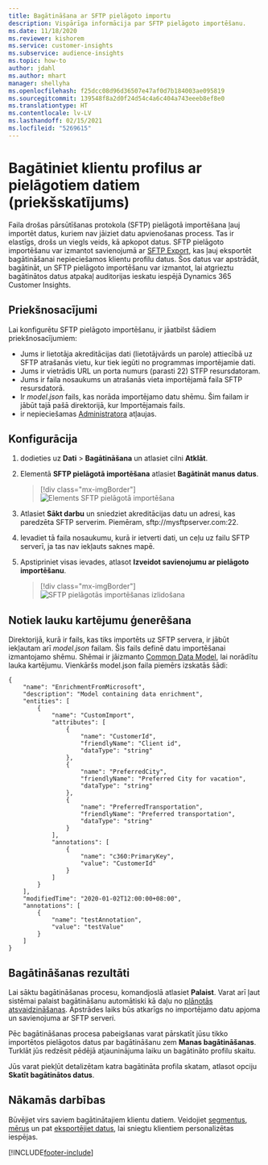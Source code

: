 ```yaml
---
title: Bagātināšana ar SFTP pielāgoto importu
description: Vispārīga informācija par SFTP pielāgoto importēšanu.
ms.date: 11/18/2020
ms.reviewer: kishorem
ms.service: customer-insights
ms.subservice: audience-insights
ms.topic: how-to
author: jdahl
ms.author: mhart
manager: shellyha
ms.openlocfilehash: f25dcc08d96d36507e47af0d7b184003ae095819
ms.sourcegitcommit: 139548f8a2d0f24d54c4a6c404a743eeeb8ef8e0
ms.translationtype: HT
ms.contentlocale: lv-LV
ms.lasthandoff: 02/15/2021
ms.locfileid: "5269615"
---
```

# <a name="enrich-customer-profiles-with-custom-data-preview"></a>Bagātiniet klientu profilus ar pielāgotiem datiem (priekšskatījums)

Faila drošas pārsūtīšanas protokola (SFTP) pielāgotā importēšana ļauj importēt datus, kuriem nav jāiziet datu apvienošanas process. Tas ir elastīgs, drošs un viegls veids, kā apkopot datus. SFTP pielāgoto importēšanu var izmantot savienojumā ar [SFTP Export](export-sftp.md), kas ļauj eksportēt bagātināšanai nepieciešamos klientu profilu datus. Šos datus var apstrādāt, bagātināt, un SFTP pielāgoto importēšanu var izmantot, lai atgrieztu bagātinātos datus atpakaļ auditorijas ieskatu iespējā Dynamics 365 Customer Insights.

## <a name="prerequisites"></a>Priekšnosacījumi

Lai konfigurētu SFTP pielāgoto importēšanu, ir jāatbilst šādiem priekšnosacījumiem:

- Jums ir lietotāja akreditācijas dati (lietotājvārds un parole) attiecībā uz SFTP atrašanās vietu, kur tiek iegūti no programmas importējamie dati.
- Jums ir vietrādis URL un porta numurs (parasti 22) STFP resursdatoram.
- Jums ir faila nosaukums un atrašanās vieta importējamā faila SFTP resursdatorā.
- Ir *model.json* fails, kas norāda importējamo datu shēmu. Šim failam ir jābūt tajā pašā direktorijā, kur Importējamais fails.
- ir nepieciešamas [Administratora](permissions.md#administrator) atļaujas.

## <a name="configuration"></a>Konfigurācija

1. dodieties uz **Dati** > **Bagātināšana** un atlasiet cilni **Atklāt**.

1. Elementā **SFTP pielāgotā importēšana** atlasiet **Bagātināt manus datus**.

   > [!div class="mx-imgBorder"]
   > ![Elements SFTP pielāgotā importēšana](media/SFTP_Custom_Import_tile.png "Elements SFTP pielāgotā importēšana")

1. Atlasiet **Sākt darbu** un sniedziet akreditācijas datu un adresi, kas paredzēta SFTP serverim. Piemēram, sftp://mysftpserver.com:22.

1. Ievadiet tā faila nosaukumu, kurā ir ietverti dati, un ceļu uz failu SFTP serverī, ja tas nav iekļauts saknes mapē.

1. Apstipriniet visas ievades, atlasot **Izveidot savienojumu ar pielāgoto importēšanu**.

   > [!div class="mx-imgBorder"]
   > ![SFTP pielāgotās importēšanas izlidošana](media/SFTP_Custom_Import_Configuration_flyout.png "SFTP pielāgotās importēšanas izlidošana")

## <a name="defining-field-mappings"></a>Notiek lauku kartējumu ģenerēšana 

Direktorijā, kurā ir fails, kas tiks importēts uz SFTP servera, ir jābūt iekļautam arī *model.json* failam. Šis fails definē datu importēšanai izmantojamo shēmu. Shēmai ir jāizmanto [Common Data Model](https://docs.microsoft.com/common-data-model/), lai norādītu lauka kartējumu. Vienkāršs model.json faila piemērs izskatās šādi:

```
{
    "name": "EnrichmentFromMicrosoft",
    "description": "Model containing data enrichment",
    "entities": [
        {
            "name": "CustomImport",
            "attributes": [
                {
                    "name": "CustomerId",
                    "friendlyName": "Client id",
                    "dataType": "string"
                },
                {
                    "name": "PreferredCity",
                    "friendlyName": "Preferred City for vacation",
                    "dataType": "string"
                },
                {
                    "name": "PreferredTransportation",
                    "friendlyName": "Preferred transportation",
                    "dataType": "string"
                }
            ],
            "annotations": [
                {
                    "name": "c360:PrimaryKey",
                    "value": "CustomerId"
                }
            ]
        }
    ],
    "modifiedTime": "2020-01-02T12:00:00+08:00",
    "annotations": [
        {
            "name": "testAnnotation",
            "value": "testValue"
        }
    ]
}
```

## <a name="enrichment-results"></a>Bagātināšanas rezultāti

Lai sāktu bagātināšanas procesu, komandjoslā atlasiet **Palaist**. Varat arī ļaut sistēmai palaist bagātināšanu automātiski kā daļu no [plānotās atsvaidzināšanas](system.md#schedule-tab). Apstrādes laiks būs atkarīgs no importējamo datu apjoma un savienojuma ar SFTP serveri.

Pēc bagātināšanas procesa pabeigšanas varat pārskatīt jūsu tikko importētos pielāgotos datus par bagātināšanu zem **Manas bagātināšanas**. Turklāt jūs redzēsit pēdējā atjauninājuma laiku un bagātināto profilu skaitu.

Jūs varat piekļūt detalizētam katra bagātināta profila skatam, atlasot opciju **Skatīt bagātinātos datus**.

## <a name="next-steps"></a>Nākamās darbības

Būvējiet virs saviem bagātinātajiem klientu datiem. Veidojiet [segmentus](segments.md), [mērus](measures.md) un pat [eksportējiet datus](export-destinations.md), lai sniegtu klientiem personalizētas iespējas.




[!INCLUDE[footer-include](../includes/footer-banner.md)]